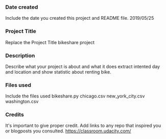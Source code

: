 ### Date created
Include the date you created this project and README file.
2019/05/25

### Project Title
Replace the Project Title
bikeshare project

### Description
Describe what your project is about and what it does
extract intented day and location and show statistic about renting bike.

### Files used
Include the files used
bikeshare.py
chicago.csv
new_york_city.csv
washington.csv

### Credits
It's important to give proper credit. Add links to any repo that inspired you or blogposts you consulted.
https://classroom.udacity.com/

